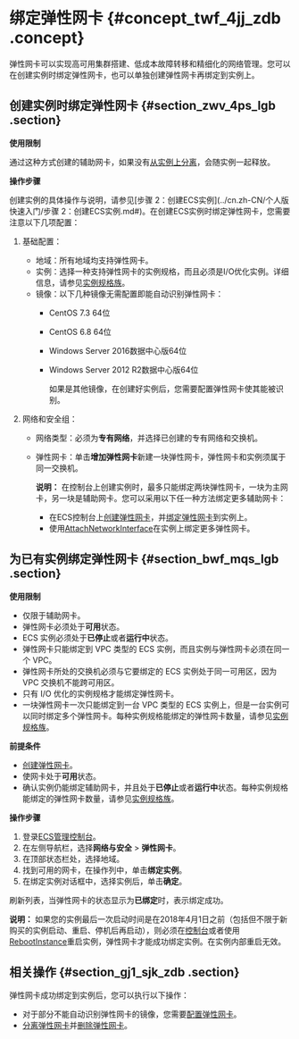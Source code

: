 # 绑定弹性网卡 {#concept_twf_4jj_zdb .concept}

弹性网卡可以实现高可用集群搭建、低成本故障转移和精细化的网络管理。您可以在创建实例时绑定弹性网卡，也可以单独创建弹性网卡再绑定到实例上。

## 创建实例时绑定弹性网卡 {#section_zwv_4ps_lgb .section}

 **使用限制** 

通过这种方式创建的辅助网卡，如果没有[从实例上分离](cn.zh-CN/网络/弹性网卡/分离弹性网卡.md)，会随实例一起释放。

 **操作步骤** 

创建实例的具体操作与说明，请参见[步骤 2：创建ECS实例](../cn.zh-CN/个人版快速入门/步骤 2：创建ECS实例.md#)。在创建ECS实例时绑定弹性网卡，您需要注意以下几项配置：

1.  基础配置：
    -   地域：所有地域均支持弹性网卡。
    -   实例：选择一种支持弹性网卡的实例规格，而且必须是I/O优化实例。详细信息，请参见[实例规格族](../cn.zh-CN/实例/实例规格族.md#)。
    -   镜像：以下几种镜像无需配置即能自动识别弹性网卡：
        -   CentOS 7.3 64位
        -   CentOS 6.8 64位
        -   Windows Server 2016数据中心版64位
        -   Windows Server 2012 R2数据中心版64位

            如果是其他镜像，在创建好实例后，您需要配置弹性网卡使其能被识别。

2.  网络和安全组：
    -   网络类型：必须为**专有网络**，并选择已创建的专有网络和交换机。
    -   弹性网卡：单击**增加弹性网卡**新建一块弹性网卡，弹性网卡和实例须属于同一交换机。

        **说明：** 在控制台上创建实例时，最多只能绑定两块弹性网卡，一块为主网卡，另一块是辅助网卡。您可以采用以下任一种方法绑定更多辅助网卡：

        -   在ECS控制台上[创建弹性网卡](cn.zh-CN/网络/弹性网卡/创建弹性网卡.md)，并[绑定弹性网卡](cn.zh-CN//将弹性网卡附加到实例.md)到实例上。
        -   使用[AttachNetworkInterface](../cn.zh-CN/API参考/弹性网卡/AttachNetworkInterface.md)在实例上绑定更多弹性网卡。

## 为已有实例绑定弹性网卡 {#section_bwf_mqs_lgb .section}

 **使用限制** 

-   仅限于辅助网卡。
-   弹性网卡必须处于**可用**状态。
-   ECS 实例必须处于**已停止**或者**运行中**状态。
-   弹性网卡只能绑定到 VPC 类型的 ECS 实例，而且实例与弹性网卡必须在同一个 VPC。
-   弹性网卡所处的交换机必须与它要绑定的 ECS 实例处于同一可用区，因为 VPC 交换机不能跨可用区。
-   只有 I/O 优化的实例规格才能绑定弹性网卡。
-   一块弹性网卡一次只能绑定到一台 VPC 类型的 ECS 实例上，但是一台实例可以同时绑定多个弹性网卡。每种实例规格能绑定的弹性网卡数量，请参见[实例规格族](../cn.zh-CN/实例/实例规格族.md)。

 **前提条件** 

-   [创建弹性网卡](cn.zh-CN/网络/弹性网卡/创建弹性网卡.md)。
-   使网卡处于**可用**状态。
-   确认实例仍能绑定辅助网卡，并且处于**已停止**或者**运行中**状态。每种实例规格能绑定的弹性网卡数量，请参见[实例规格族](../cn.zh-CN/实例/实例规格族.md)。

 **操作步骤** 

1.  登录[ECS管理控制台](https://ecs.console.aliyun.com)。
2.  在左侧导航栏，选择**网络与安全** \> **弹性网卡**。
3.  在顶部状态栏处，选择地域。
4.  找到可用的网卡，在操作列中，单击**绑定实例**。
5.  在绑定实例对话框中，选择实例后，单击**确定**。

刷新列表，当弹性网卡的状态显示为**已绑定**时，表示绑定成功。

**说明：** 如果您的实例最后一次启动时间是在2018年4月1日之前（包括但不限于新购买的实例启动、重启、停机后再启动），则必须在[控制台](cn.zh-CN/实例/管理实例/重启实例.md#)或者使用[RebootInstance](../cn.zh-CN/API参考/实例/RebootInstance.md#)重启实例，弹性网卡才能成功绑定实例。在实例内部重启无效。

## 相关操作 {#section_gj1_sjk_zdb .section}

弹性网卡成功绑定到实例后，您可以执行以下操作：

-   对于部分不能自动识别弹性网卡的镜像，您需要[配置弹性网卡](cn.zh-CN/网络/弹性网卡/配置弹性网卡.md)。
-   [分离弹性网卡](cn.zh-CN/网络/弹性网卡/分离弹性网卡.md)并[删除弹性网卡](cn.zh-CN/网络/弹性网卡/删除弹性网卡.md)。

